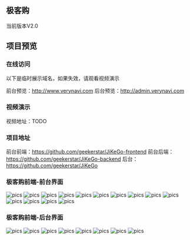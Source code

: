 ## 极客购

当前版本V2.0

## 项目预览

### 在线访问

以下是临时展示域名，如果失效，请观看视频演示

前台预览：http://www.verynavi.com
后台预览：http://admin.verynavi.com

### 视频演示

视频地址：TODO

### 项目地址

前台前端：https://github.com/geekerstar/JiKeGo-frontend
前台后端：https://github.com/geekerstar/JiKeGo-backend
后台：https://github.com/geekerstar/JiKeGo

### 极客购前端-前台界面

![pics](https://github.com/geekerstar/JiKeGo-frontend/blob/master/pics/14.jpg)
![pics](https://github.com/geekerstar/JiKeGo-frontend/blob/master/pics/1.jpg)
![pics](https://github.com/geekerstar/JiKeGo-frontend/blob/master/pics/2.jpg)
![pics](https://github.com/geekerstar/JiKeGo-frontend/blob/master/pics/3.jpg)
![pics](https://github.com/geekerstar/JiKeGo-frontend/blob/master/pics/4.jpg)
![pics](https://github.com/geekerstar/JiKeGo-frontend/blob/master/pics/5.jpg)
![pics](https://github.com/geekerstar/JiKeGo-frontend/blob/master/pics/6.jpg)
![pics](https://github.com/geekerstar/JiKeGo-frontend/blob/master/pics/7.jpg)
![pics](https://github.com/geekerstar/JiKeGo-frontend/blob/master/pics/8.jpg)
![pics](https://github.com/geekerstar/JiKeGo-frontend/blob/master/pics/9.jpg)
![pics](https://github.com/geekerstar/JiKeGo-frontend/blob/master/pics/10.jpg)
![pics](https://github.com/geekerstar/JiKeGo-frontend/blob/master/pics/11.jpg)
![pics](https://github.com/geekerstar/JiKeGo-frontend/blob/master/pics/12.jpg)
![pics](https://github.com/geekerstar/JiKeGo-frontend/blob/master/pics/13.jpg)

### 极客购前端-后台界面

![pics](https://github.com/geekerstar/JiKeGo-backend/blob/master/pics/1.jpg)
![pics](https://github.com/geekerstar/JiKeGo-backend/blob/master/pics/2.jpg)
![pics](https://github.com/geekerstar/JiKeGo-backend/blob/master/pics/3.jpg)
![pics](https://github.com/geekerstar/JiKeGo-backend/blob/master/pics/4.jpg)
![pics](https://github.com/geekerstar/JiKeGo-backend/blob/master/pics/5.jpg)
![pics](https://github.com/geekerstar/JiKeGo-backend/blob/master/pics/6.jpg)
![pics](https://github.com/geekerstar/JiKeGo-backend/blob/master/pics/7.jpg)
![pics](https://github.com/geekerstar/JiKeGo-backend/blob/master/pics/8.jpg)

